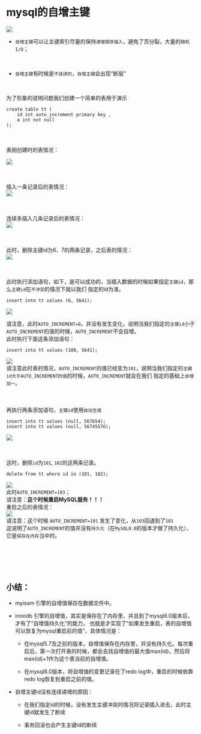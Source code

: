 
# mysql的自增主键

![](.MySQL_images/表刚创建时.png)

+ ```自增主键```可以让主键索引尽量的保持```递增顺序插入```，避免了页分裂，大量的```随机I/O```；
<br>

+ ```自增主键```有时候是```不连续的```，```自增主键```会出现“断层”
<br>

为了形象的说明问题我们创建一个简单的表用于演示
```mysql
create table tt (
    id int auto_increment primary key ,
    a int not null
);
```
<br>
<br>
表刚创建时的表情况：<br>   

![](.MySQL_images/表刚创建时.png)
<br>
<br>
<br>

插入一条记录后的表情况：<br>
![](.MySQL_images/插入一条记录后的表情况.png)
<br>
<br>
<br>

连续多插入几条记录后的表情况：<br>
![](.MySQL_images/多插入几条记录后的表情况.png)
<br>
<br>
<br>

此时，删除主键id为6、7的两条记录，之后表的情况：<br>
![](.MySQL_images/f4d8fb6d.png)
<br>
<br>
<br>

此时执行添加语句，如下，是可以成功的，当插入数据的时候如果指定```主键id```，那么```主键id```在```不冲突```的情况下就以我们
指定的id为准。
```mysql
insert into tt values (6, 5641);
```
![](.MySQL_images/af5df6b1.png)

请注意，此时```AUTO_INCREMENT=8```，并没有发生变化，说明当我们指定的```主键id```小于```AUTO_INCREMENT```的值的时候，```AUTO_INCREMENT```不会自增。
<br>
此时执行下面这条添加语句：<br>
```mysql
insert into tt values (100, 5641);
```
![](.MySQL_images/a3bd02af.png)
<br>
请注意此时表的情况，```AUTO_INCREMENT```的值已经变为```101```，说明当我们指定的```主键id大于AUTO_INCREMENT的值```的时候，```AUTO_INCREMENT```就会在我们
指定的基础上```自增加一```。
<br>
<br>
<br>
<br>
再执行两条添加语句，```主键id```使用```自动生成```
```mysql
insert into tt values (null, 567654);
insert into tt values (null, 56745576);
```
![](.MySQL_images/8b76b134.png)
<br>
<br>
<br>

这时，删除```id```为```101```, ```102```的这两条记录。
```mysql
delete from tt where id in (101, 102);
```
![](.MySQL_images/4b054538.png)
<br>
此时```AUTO_INCREMENT=103```；
<br>
请注意：**这个时候重启MySQL服务！！！**
<br>
重启之后的表情况：
<br>
![](.MySQL_images/c4fc70f3.png)
<br>
请注意：这个时候 ```AUTO_INCREMENT=101``` 发生了变化，从```103```回退到了```101```
<br>
这说明了```AUTO_INCREMENT```的值并没有```持久化```（在```MySQL8.0```的版本才做了持久化），它是```保存在内存```当中的。


<br>
<br>
<br>
<br>

## 小结：
+ myisam 引擎的自增值保存在数据文件中。

+ innodb 引擎的自增值，其实是保存在了内存里，并且到了mysql8.0版本后，才有了“自增值持久化”的能力，
  也就是才实现了“如果发生重启，表的自增值可以恢复为mysql重启前的值”，具体情况是：
  + 在mysql5.7及之前的版本，自增值保存在内存里，并没有持久化。每次重启后，第一次打开表的时候，都会去找自增值的最大值max(id)，然后将max(id)+1作为这个表当前的自增值。
  
  + 在mysql8.0版本，将自增值的变更记录在了redo log中，重启的时候依靠redo log恢复到重启之前的值。
  
  
+ 自增主键id没有连续递增的原因：
  + 在我们指定id的时候，没有发生主键冲突的情况将记录插入进去，此时主键id就发生了断续
  
  + 事务回滚也会产生主键id的断续

